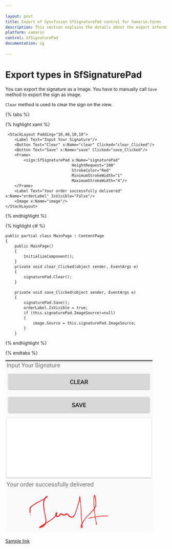 ```yaml
---

layout: post
title: Export of Syncfusion SfSignaturePad control for Xamarin.Forms
description: This section explains the details about the export information of Syncfusion SfSignaturePad control for Xamarin.Forms
platform: xamarin
control: SfSignaturePad
documentation: ug

---
```


# Export types in SfSignaturePad

You can export the signature as a Image. You have to manually call `Save` method to export the sign as image.

`Clear` method is used to clear the sign on the view.

{% tabs %}

{% highlight xaml %}

     <StackLayout Padding="10,40,10,10">
        <Label Text="Input Your Signature"/>
        <Button Text="Clear" x:Name="clear" Clicked="clear_Clicked"/>
        <Button Text="Save" x:Name="save" Clicked="save_Clicked"/>
        <Frame>
            <sign:SfSignaturePad x:Name="signaturePad"
                                 HeightRequest="100" 
                                 StrokeColor="Red"
                                 MinimumStrokeWidth="1" 
                                 MaximumStrokeWidth="4"/>
        </Frame>
        <Label Text="Your order successfully delivered" x:Name="orderLabel" IsVisible="False"/>
        <Image x:Name="image"/>
    </StackLayout>

{% endhighlight %}

{% highlight c# %}

    public partial class MainPage : ContentPage
    {
        public MainPage()
        {
            InitializeComponent();
        }
        private void clear_Clicked(object sender, EventArgs e)
        {
            signaturePad.Clear();
        }

        private void save_Clicked(object sender, EventArgs e)
        {
            signaturePad.Save();
            orderLabel.IsVisible = true;
            if (this.signaturePad.ImageSource!=null)
            {
                image.Source = this.signaturePad.ImageSource;
            }
        }

{% endhighlight %}

{% endtabs %}

![ImageSource](images/ImageSource.png)

[Sample link](https://www.syncfusion.com/downloads/support/directtrac/general/ze/Signature_Export-1275754159)